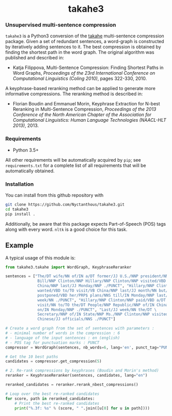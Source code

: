 <h1 align="center">takahe3</h1>

### Unsupervised multi-sentence compression

`takahe3` is a Python3 conversion of the [takahe](https://github.com/boudinfl/takahe) multi-sentence compression package. Given a set of redundant sentences, a word-graph is constructed by iteratively adding sentences to it. The best compression is obtained by finding the shortest path in the word graph. The original algorithm was published and described in:

* Katja Filippova, Multi-Sentence Compression: Finding Shortest Paths in Word Graphs, *Proceedings of the 23rd International Conference on Computational Linguistics (Coling 2010)*, pages 322-330, 2010.

A keyphrase-based reranking method can be applied to generate more informative compressions. The reranking method is described in:

* Florian Boudin and Emmanuel Morin, Keyphrase Extraction for N-best Reranking in Multi-Sentence Compression, *Proceedings of the 2013 Conference of the North American Chapter of the Association for Computational Linguistics: Human Language Technologies (NAACL-HLT 2013)*, 2013.


### Requirements

+ Python 3.5+

All other requirements will be automatically acquired by `pip`; see `requirements.txt` for a complete list of all requirements that will be automatically obtained.


### Installation

You can install from this github repository with

```bash
git clone https://github.com/Nyctanthous/takahe3.git
cd takahe3
pip install .
```

Additionally, be aware that this package expects Part-of-Speech (POS) tags along with every word. `nltk` is a good choice for this task.


## Example

A typical usage of this module is:

```python
from takahe3.takahe import WordGraph, KeyphraseReranker

sentences = ["The/DT wife/NN of/IN a/DT former/JJ U.S./NNP president/NN \
              Bill/NNP Clinton/NNP Hillary/NNP Clinton/NNP visited/VBD \
              China/NNP last/JJ Monday/NNP ./PUNCT", "Hillary/NNP Clinton/NNP \
              wanted/VBD to/TO visit/VB China/NNP last/JJ month/NN but/CC \
              postponed/VBD her/PRP$ plans/NNS till/IN Monday/NNP last/JJ \
              week/NN ./PUNCT", "Hillary/NNP Clinton/NNP paid/VBD a/DT \
              visit/NN to/TO the/DT People/NNP Republic/NNP of/IN China/NNP \
              on/IN Monday/NNP ./PUNCT", "Last/JJ week/NN the/DT \
              Secretary/NNP of/IN State/NNP Ms./NNP Clinton/NNP visited/VBD \
              Chinese/JJ officials/NNS ./PUNCT"]

# Create a word graph from the set of sentences with parameters :
# - minimal number of words in the compression : 6
# - language of the input sentences : en (english)
# - POS tag for punctuation marks : PUNCT
compressor = WordGraph(sentences, nb_words=6, lang='en', punct_tag="PUNCT")

# Get the 10 best paths
candidates = compressor.get_compression(5)

# 2. Re-rank compressions by keyphrases (Boudin and Morin's method)
reranker = KeyphraseReranker(sentences, candidates, lang="en")

reranked_candidates = reranker.rerank_nbest_compressions()

# Loop over the best re-ranked candidates
for score, path in reranked_candidates:
    # Print the best re-ranked candidates
    print("%.3f: %s" % (score, " ".join([u[0] for u in path])))
```

